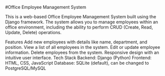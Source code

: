 #Office Employee Management System

This is a web-based Office Employee Management System built using the Django framework. The system allows you to manage employees within an office environment, including the ability to perform CRUD (Create, Read, Update, Delete) operations.

Features
Add new employees with details like name, department, and position.
View a list of all employees in the system.
Edit or update employee information.
Delete employees from the system.
Responsive design with an intuitive user interface.
Tech Stack
Backend: Django (Python)
Frontend: HTML, CSS, JavaScript
Database: SQLite (default), can be changed to PostgreSQL/MySQL
